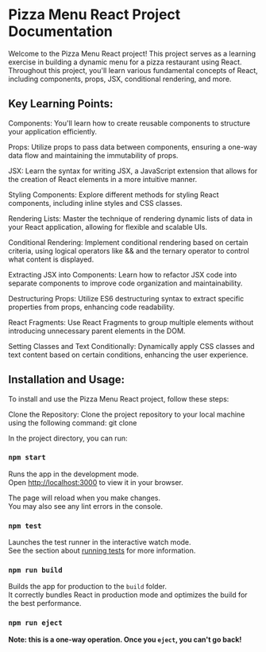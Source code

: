 # Pizza Menu React Project Documentation

Welcome to the Pizza Menu React project! This project serves as a learning exercise in building a dynamic menu for a pizza restaurant using React. Throughout this project, you'll learn various fundamental concepts of React, including components, props, JSX, conditional rendering, and more.

## Key Learning Points:

Components: You'll learn how to create reusable components to structure your application efficiently.

Props: Utilize props to pass data between components, ensuring a one-way data flow and maintaining the immutability of props.

JSX: Learn the syntax for writing JSX, a JavaScript extension that allows for the creation of React elements in a more intuitive manner.

Styling Components: Explore different methods for styling React components, including inline styles and CSS classes.

Rendering Lists: Master the technique of rendering dynamic lists of data in your React application, allowing for flexible and scalable UIs.

Conditional Rendering: Implement conditional rendering based on certain criteria, using logical operators like && and the ternary operator to control what content is displayed.

Extracting JSX into Components: Learn how to refactor JSX code into separate components to improve code organization and maintainability.

Destructuring Props: Utilize ES6 destructuring syntax to extract specific properties from props, enhancing code readability.

React Fragments: Use React Fragments to group multiple elements without introducing unnecessary parent elements in the DOM.

Setting Classes and Text Conditionally: Dynamically apply CSS classes and text content based on certain conditions, enhancing the user experience.

## Installation and Usage:

To install and use the Pizza Menu React project, follow these steps:

Clone the Repository: Clone the project repository to your local machine using the following command:
git clone <repository-url>

In the project directory, you can run:

### `npm start`

Runs the app in the development mode.\
Open [http://localhost:3000](http://localhost:3000) to view it in your browser.

The page will reload when you make changes.\
You may also see any lint errors in the console.

### `npm test`

Launches the test runner in the interactive watch mode.\
See the section about [running tests](https://facebook.github.io/create-react-app/docs/running-tests) for more information.

### `npm run build`

Builds the app for production to the `build` folder.\
It correctly bundles React in production mode and optimizes the build for the best performance.

### `npm run eject`

**Note: this is a one-way operation. Once you `eject`, you can't go back!**
